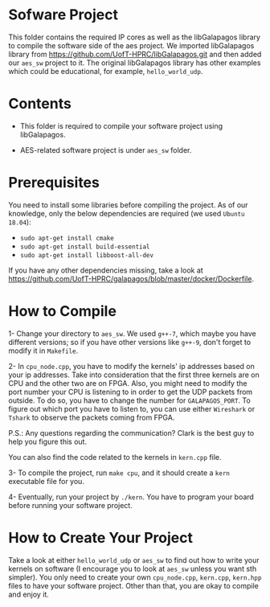# Sofware Project

This folder contains the required IP cores as well as the libGalapagos library to compile the software side of the aes project.
We imported libGalapagos library from https://github.com/UofT-HPRC/libGalapagos.git and then added our `aes_sw` project to it.
The original libGalapagos library has other examples which could be educational, for example, `hello_world_udp`.

# Contents

- This folder is required to compile your software project using libGalapagos.

- AES-related software project is under `aes_sw` folder. 

# Prerequisites

You need to install some libraries before compiling the project.
As of our knowledge, only the below dependencies are required (we used `Ubuntu 18.04`): 

- `sudo apt-get install cmake`
- `sudo apt-get install build-essential`
- `sudo apt-get install libboost-all-dev`

If you have any other dependencies missing, take a look at https://github.com/UofT-HPRC/galapagos/blob/master/docker/Dockerfile.

# How to Compile

1- Change your directory to `aes_sw`. 
We used `g++-7`, which maybe you have different versions; so if you have other versions like `g++-9`, don't forget to modify it in `Makefile`.

2- In `cpu_node.cpp`, you have to modify the kernels' ip addresses based on your ip addresses. 
Take into consideration that the first three kernels are on CPU and the other two are on FPGA.
Also, you might need to modify the port number your CPU is listening to in order to get the UDP packets from outside.
To do so, you have to change the number for `GALAPAGOS_PORT`. 
To figure out which port you have to listen to, you can use either `Wireshark` or `Tshark` to observe the packets coming from FPGA.

P.S.: Any questions regarding the communication? Clark is the best guy to help you figure this out.

You can also find the code related to the kernels in `kern.cpp` file. 

3- To compile the project, run `make cpu`, and it should create a `kern` executable file for you.

4- Eventually, run your project by `./kern`. 
You have to program your board before running your software project.

# How to Create Your Project

Take a look at either `hello_world_udp` or `aes_sw` to find out how to write your kernels on software (I encourage you to look at `aes_sw` unless you want sth simpler).
You only need to create your own `cpu_node.cpp`, `kern.cpp`, `kern.hpp` files to have your software project.
Other than that, you are okay to compile and enjoy it. 
 